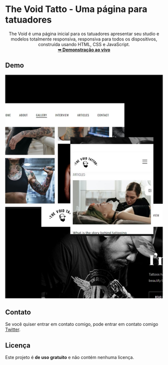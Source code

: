 # The Void Tatto - Uma página para tatuadores

<div align="center">
 The Void é uma página inicial para os tatuadores apresentar seu studio e modelos totalmente responsiva, responsiva para todos os dispositivos, construída usando HTML, CSS e JavaScript.
  <br>
  <a href="https://ichumbo.github.io/Landing-Tatto/"><strong>➥ Demonstração ao vivo</strong></a>
</div>

## Demo

![Pod Desktop Demo](./website-demo-image/desktop.jpg "Desktop Demo")

## Contato

Se você quiser entrar em contato comigo, pode entrar em contato comigo [Twitter](https://twitter.com/IanMelw).

## Licença

Este projeto é **de uso gratuito** e não contém nenhuma licença.
